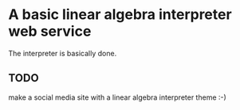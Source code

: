 # A basic linear algebra interpreter web service
The interpreter is basically done.

## TODO
make a social media site with a linear algebra interpreter theme :-)
